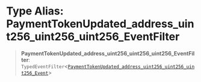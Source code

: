 # Type Alias: PaymentTokenUpdated\_address\_uint256\_uint256\_uint256\_EventFilter

> **PaymentTokenUpdated\_address\_uint256\_uint256\_uint256\_EventFilter**: `TypedEventFilter`\<[`PaymentTokenUpdated_address_uint256_uint256_uint256_Event`](PaymentTokenUpdated_address_uint256_uint256_uint256_Event.md)\>
